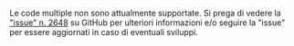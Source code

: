 Le code multiple non sono attualmente supportate. Si prega di vedere la
["issue" n. 2648](https://github.com/AntennaPod/AntennaPod/issues/2648) su
GitHub per ulteriori informazioni e/o seguire la "issue" per essere aggiornati
in caso di eventuali sviluppi.
